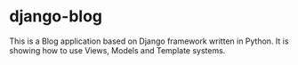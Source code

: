 # django-blog

This is a Blog application based on Django framework written in Python. It is showing how to use Views, Models and Template systems. 
